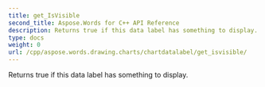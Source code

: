 ```yaml
---
title: get_IsVisible
second_title: Aspose.Words for C++ API Reference
description: Returns true if this data label has something to display. 
type: docs
weight: 0
url: /cpp/aspose.words.drawing.charts/chartdatalabel/get_isvisible/
---
```


Returns true if this data label has something to display. 

